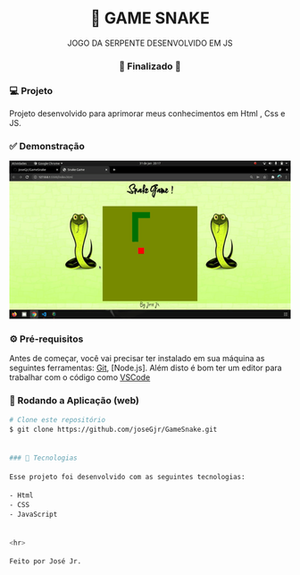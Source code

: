 

<h1 align="center">
    🚀 GAME SNAKE
</h1>

<p align="center">JOGO DA SERPENTE DESENVOLVIDO EM JS</p>


<h3 align="center"> 
🚧 Finalizado  🚧
</h3>


### 💻 Projeto
Projeto desenvolvido para aprimorar meus conhecimentos em Html , Css e JS.

### ✅ Demonstração
 <img src="./img/demo.gif">

### ⚙ Pré-requisitos

Antes de começar, você vai precisar ter instalado em sua máquina as seguintes ferramentas:
[Git](https://git-scm.com), [Node.js].
Além disto é bom ter um editor para trabalhar com o código como [VSCode](https://code.visualstudio.com/)

### 📗 Rodando a Aplicação (web)

```bash
# Clone este repositório
$ git clone https://github.com/joseGjr/GameSnake.git


### 🚀 Tecnologias

Esse projeto foi desenvolvido com as seguintes tecnologias:

- Html
- CSS
- JavaScript


<hr>

Feito por José Jr.